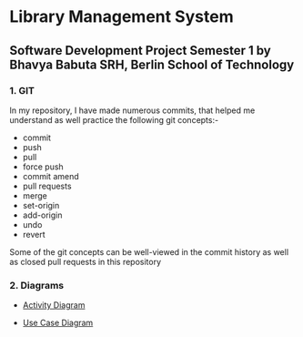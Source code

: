 # Library Management System
## Software Development Project Semester 1 by Bhavya Babuta SRH, Berlin School of Technology

### 1. GIT

In my repository, I have made numerous commits, that helped me understand as well practice the following git concepts:-

- commit
- push
- pull
- force push
- commit amend
- pull requests
- merge
- set-origin
- add-origin
- undo
- revert

Some of the git concepts can be well-viewed in the commit history as well as closed pull requests in this repository


### 2. Diagrams

- [Activity Diagram](https://github.com/babutabhavya/Software-Development-SEM-1/blob/main/diagrams/Activity-Diagram.png?raw=true)

- [Use Case Diagram](https://github.com/babutabhavya/Software-Development-SEM-1/blob/main/diagrams/Use-Case-Diagram.png?raw=true)
